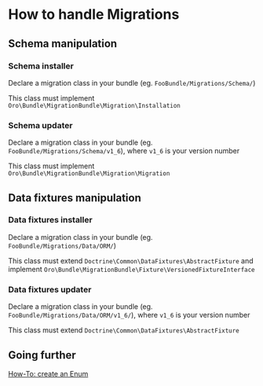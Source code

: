 How to handle Migrations
========================

Schema manipulation
-------------------

### Schema installer

Declare a migration class in your bundle (eg. `FooBundle/Migrations/Schema/`)

This class must implement `Oro\Bundle\MigrationBundle\Migration\Installation`

### Schema updater

Declare a migration class in your bundle (eg. `FooBundle/Migrations/Schema/v1_6`), where `v1_6` is your version number

This class must implement `Oro\Bundle\MigrationBundle\Migration\Migration`
 
Data fixtures manipulation
--------------------------
 
### Data fixtures installer 

Declare a migration class in your bundle (eg. `FooBundle/Migrations/Data/ORM/`)

This class must extend `Doctrine\Common\DataFixtures\AbstractFixture` and implement `Oro\Bundle\MigrationBundle\Fixture\VersionedFixtureInterface`

### Data fixtures updater

Declare a migration class in your bundle (eg. `FooBundle/Migrations/Data/ORM/v1_6/`), where `v1_6` is your version number

This class must extend `Doctrine\Common\DataFixtures\AbstractFixture`

Going further
-------------

[How-To: create an Enum](enum.md)
